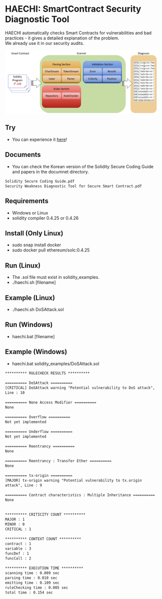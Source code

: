 # HAECHI: SmartContract Security Diagnostic Tool

HAECHI automatically checks Smart Contracts for vulnerabilities and bad practices - it gives a detailed explanation of the problem.   
We already use it in our security audits.   

![image](https://github.com/byunghyun23/haechi/blob/master/haechi.png)

## Try
* You can experience it <a href='http://13.209.7.107:8080'>here</a>!

## Documents
* You can check the Korean version of the Solidity Secure Coding Guide and papers in the documnet directory.
```
Solidity Secure Coding Guide.pdf
Security Weakness Diagnostic Tool for Secure Smart Contract.pdf
```

## Requirements
* Windows or Linux
* solidity compiler 0.4.25 or 0.4.26

## Install (Only Linux)
* sudo snap install docker
* sudo docker pull ethereum/solc:0.4.25

## Run (Linux)
* The .sol file must exist in solidity_examples.
* ./haechi.sh [filename]

## Example (Linux)
* ./haechi.sh DoSAttack.sol

## Run (Windows)
* haechi.bat [filename]

## Example (Windows)
* haechi.bat solidity_examples/DoSAttack.sol
```
********** RULECHECK RESULTS **********   
   
========== DoSAttack ==========   
[CRITICAL] DoSAttack warning "Potential vulnerability to DoS attack", Line : 10   
   
========== None Access Modifier ==========   
None   
   
========== Overflow ==========   
Not yet implemented   
   
========== Underflow ==========   
Not yet implemented   
   
========== Reentrancy ==========   
None   
   
========== Reentrancy : Transfer Ether ==========   
None   
   
========== tx-origin ==========   
[MAJOR] tx-origin warning "Potential vulnerability to tx.origin attack", Line : 9   
   
========== Contract characteristics : Multiple Inheritance ==========   
None   
   
   
********** CRITICITY COUNT **********   
MAJOR : 1   
MINOR : 0   
CRITICAL : 1   
   
********** CONTEXT COUNT **********   
contract : 1   
variable : 3   
funcDef : 1   
funcCall : 2   
   
********** EXECUTION TIME **********   
scanning time : 0.009 sec   
parsing time : 0.010 sec   
emitting time : 0.109 sec   
ruleChecking time : 0.005 sec   
total time : 0.154 sec   
```
